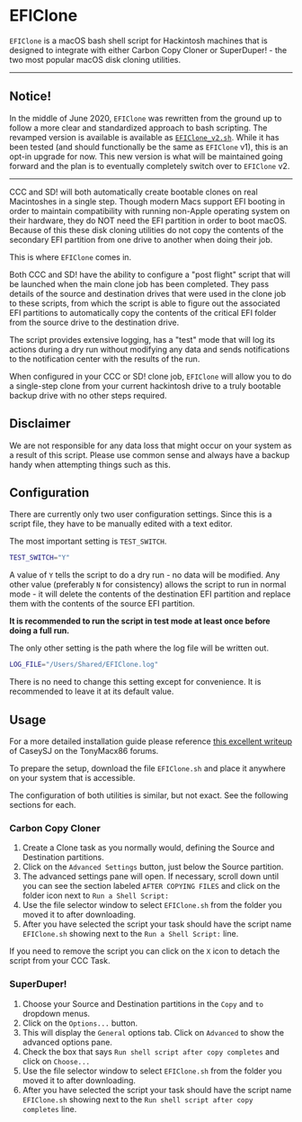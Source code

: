 # EFIClone

`EFIClone` is a macOS bash shell script for Hackintosh machines that is designed to integrate with either Carbon Copy Cloner or SuperDuper! - the two most popular macOS disk cloning utilities.

<hr>

## Notice!
In the middle of June 2020, `EFIClone` was rewritten from the ground up to follow a more clear and standardized approach to bash scripting. The revamped version is available is available as [`EFIClone_v2.sh`](https://github.com/kobaltcore/EFIClone/blob/master/EFIClone_v2.sh). While it has been tested (and should functionally be the same as `EFIClone` v1), this is an opt-in upgrade for now. This new version is what will be maintained going forward and the plan is to eventually completely switch over to `EFIClone` v2.

<hr>

CCC and SD! will both automatically create bootable clones on real Macintoshes in a single step. Though modern Macs support EFI booting in order to maintain compatibility with running non-Apple operating system on their hardware, they do NOT need the EFI partition in order to boot macOS. Because of this these disk cloning utilities do not copy the contents of the secondary EFI partition from one drive to another when doing their job.

This is where `EFIClone` comes in.

Both CCC and SD! have the ability to configure a "post flight" script that will be launched when the main clone job has been completed. They pass details of the source and destination drives that were used in the clone job to these scripts, from which the script is able to figure out the associated EFI partitions to automatically copy the contents of the critical EFI folder from the source drive to the destination drive.

The script provides extensive logging, has a "test" mode that will log its actions during a dry run without modifying any data and sends notifications to the notification center with the results of the run.

When configured in your CCC or SD! clone job, `EFIClone` will allow you to do a single-step clone from your current hackintosh drive to a truly bootable backup drive with no other steps required.

## Disclaimer

We are not responsible for any data loss that might occur on your system as a result of this script. Please use common sense and always have a backup handy when attempting things such as this.

## Configuration

There are currently only two user configuration settings. Since this is a script file, they have to be manually edited with a text editor.

The most important setting is `TEST_SWITCH`.

```bash
TEST_SWITCH="Y"
```

A value of `Y` tells the script to do a dry run - no data will be modified.
Any other value (preferably `N` for consistency) allows the script to run in normal mode - it will delete the contents of the destination EFI partition and replace them with the contents of the source EFI partition.

**It is recommended to run the script in test mode at least once before doing a full run.**

The only other setting is the path where the log file will be written out.

```bash
LOG_FILE="/Users/Shared/EFIClone.log"
```

There is no need to change this setting except for convenience. It is recommended to leave it at its default  value.

## Usage

For a more detailed installation guide please reference [this excellent writeup](https://www.tonymacx86.com/threads/success-gigabyte-designare-z390-thunderbolt-3-i7-9700k-amd-rx-580.267551/#Bootable%20Backup) of CaseySJ on the TonyMacx86 forums.

To prepare the setup, download the file `EFIClone.sh` and place it anywhere on your system that is accessible.

The configuration of both utilities is similar, but not exact. See the following sections for each.

### Carbon Copy Cloner

1. Create a Clone task as you normally would, defining the Source and Destination partitions.
2. Click on the `Advanced Settings` button, just below the Source partition.
3. The advanced settings pane will open. If necessary, scroll down until you can see the section labeled `AFTER COPYING FILES` and click on the folder icon next to `Run a Shell Script:`
4. Use the file selector window to select `EFIClone.sh` from the folder you moved it to after downloading.
5. After you have selected the script your task should have the script name `EFIClone.sh` showing next to the `Run a Shell Script:` line.

If you need to remove the script you can click on the `X` icon to detach the script from your CCC Task.

### SuperDuper!

1. Choose your Source and Destination partitions in the `Copy` and `to` dropdown menus.
2. Click on the `Options...` button.
3. This will display the `General` options tab. Click on `Advanced` to show the advanced options pane.
4. Check the box that says `Run shell script after copy completes` and click on `Choose...`
5. Use the file selector window to select `EFIClone.sh` from the folder you moved it to after downloading.
67. After you have selected the script your task should have the script name `EFIClone.sh` showing next to the `Run shell script after copy completes` line.
